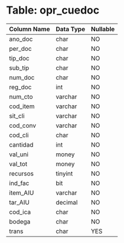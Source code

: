 # Table: opr_cuedoc

| Column Name | Data Type | Nullable |
|-------------|-----------|----------|
| ano_doc | char | NO |
| per_doc | char | NO |
| tip_doc | char | NO |
| sub_tip | char | NO |
| num_doc | char | NO |
| reg_doc | int | NO |
| num_cto | varchar | NO |
| cod_item | varchar | NO |
| sit_cli | varchar | NO |
| cod_conv | varchar | NO |
| cod_cli | char | NO |
| cantidad | int | NO |
| val_uni | money | NO |
| val_tot | money | NO |
| recursos | tinyint | NO |
| ind_fac | bit | NO |
| item_AIU | varchar | NO |
| tar_AIU | decimal | NO |
| cod_ica | char | NO |
| bodega | char | NO |
| trans | char | YES |
